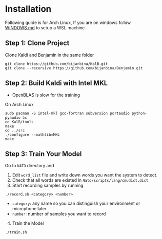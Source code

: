 # Installation

Following guide is for Arch Linux, If you are on windows follow [WINDOWS.md](https://github.com/bijanbina/Benjamin/blob/master/INSTALL.md) to setup a WSL machine.

## Step 1: Clone Project
Clone Kaldi and Benjamin in the same folder

```
git clone https://github.com/bijanbina/KalB.git
git clone --recursive https://github.com/bijanbina/Benjamin.git
```

## Step 2: Build Kaldi with Intel MKL

* OpenBLAS is slow for the training

On Arch Linux

```
sudo pacman -S intel-mkl gcc-fortran subversion portaudio python-pyaudio bc
cd KalB/tools
make
cd ../src
./configure --mathlib=MKL
make
```

## Step 3: Train Your Model

Go to `NATO` directory and

1. Edit `word_list` file and write down words you want the system to detect.
2. Check that all words are existed in `Nato/scripts/lang/cmudict.dict`
3. Start recording samples by running

```
./record.sh <category> <number>
```

* `category`: any name so you can distinguish your environment or microphone later
* `number`: number of samples you want to record

4. Train the Model
```
./train.sh
```